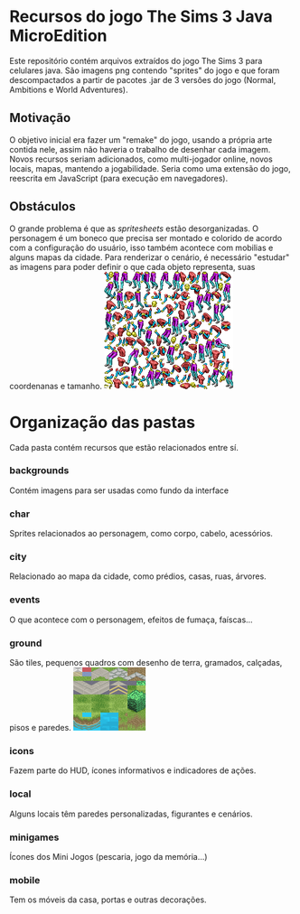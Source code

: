 # Recursos do jogo The Sims 3 Java MicroEdition
Este repositório contém arquivos extraídos do jogo The Sims 3 para
celulares java. São imagens png contendo "sprites" do jogo e que foram
descompactados a partir de pacotes .jar de 3 versões do jogo (Normal,
Ambitions e World Adventures).

## Motivação
O objetivo inicial era fazer um "remake" do jogo, usando a própria arte
contida nele, assim não haveria o trabalho de desenhar cada imagem. Novos
recursos seriam adicionados, como multi-jogador online, novos locais, mapas,
mantendo a jogabilidade. Seria como uma extensão do jogo, reescrita em JavaScript
(para execução em navegadores).

## Obstáculos
O grande problema é que as _spritesheets_ estão desorganizadas. O personagem é um
boneco que precisa ser montado e colorido de acordo com a configuração do usuário,
isso também acontece com mobilias e alguns mapas da cidade. Para renderizar o cenário,
é necessário "estudar" as imagens para poder definir o que cada objeto representa, suas
coordenanas e tamanho.
![boneco](char/76img.png)

# Organização das pastas
Cada pasta contém recursos que estão relacionados entre sí.

### backgrounds
Contém imagens para ser usadas como fundo da interface

### char
Sprites relacionados ao personagem, como corpo, cabelo, acessórios.

### city
Relacionado ao mapa da cidade, como prédios, casas, ruas, árvores.

### events
O que acontece com o personagem, efeitos de fumaça, faíscas...

### ground
São tiles, pequenos quadros com desenho de terra, gramados, calçadas, pisos e paredes.
![pisos e calçadas](ground/2img.png)

### icons
Fazem parte do HUD, ícones informativos e indicadores de ações.

### local
Alguns locais têm paredes personalizadas, figurantes e cenários.

### minigames
Ícones dos Mini Jogos (pescaria, jogo da memória...)

### mobile
Tem os móveis da casa, portas e outras decorações.